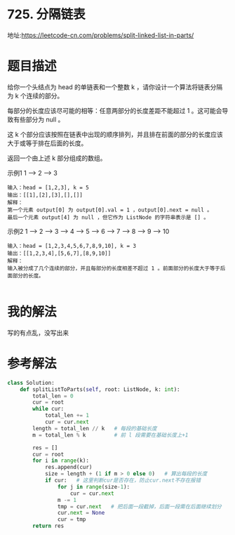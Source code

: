 # 725. 分隔链表
地址:https://leetcode-cn.com/problems/split-linked-list-in-parts/


# 题目描述
给你一个头结点为 head 的单链表和一个整数 k ，请你设计一个算法将链表分隔为 k 个连续的部分。

每部分的长度应该尽可能的相等：任意两部分的长度差距不能超过 1 。这可能会导致有些部分为 null 。

这 k 个部分应该按照在链表中出现的顺序排列，并且排在前面的部分的长度应该大于或等于排在后面的长度。

返回一个由上述 k 部分组成的数组。


示例1
1 --> 2 --> 3
```
输入：head = [1,2,3], k = 5
输出：[[1],[2],[3],[],[]]
解释：
第一个元素 output[0] 为 output[0].val = 1 ，output[0].next = null 。
最后一个元素 output[4] 为 null ，但它作为 ListNode 的字符串表示是 [] 。

```

示例2
1 --> 2 --> 3 --> 4 --> 5 --> 6 --> 7 --> 8 --> 9 --> 10
```
输入：head = [1,2,3,4,5,6,7,8,9,10], k = 3
输出：[[1,2,3,4],[5,6,7],[8,9,10]]
解释：
输入被分成了几个连续的部分，并且每部分的长度相差不超过 1 。前面部分的长度大于等于后面部分的长度。


```

# 我的解法
写的有点乱，没写出来


# 参考解法
```python
class Solution:
    def splitListToParts(self, root: ListNode, k: int):
        total_len = 0
        cur = root
        while cur:
            total_len += 1
            cur = cur.next
        length = total_len // k   # 每段的基础长度
        m = total_len % k         # 前 l 段需要在基础长度上+1

        res = []
        cur = root
        for i in range(k):
            res.append(cur)
            size = length + (1 if m > 0 else 0)   # 算出每段的长度
            if cur:   # 这里判断cur是否存在，防止cur.next不存在报错
                for j in range(size-1):
                    cur = cur.next
                m -= 1
                tmp = cur.next   # 把后面一段截掉，后面一段需在后面继续划分
                cur.next = None
                cur = tmp
        return res


```
